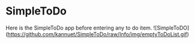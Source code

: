 # SimpleToDo

Here is the SimpleToDo app before entering any to do item.
![SimpleToDO] (https://github.com/kannuet/SimpleToDo/raw/Info/img/emptyToDoList.gif)
